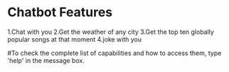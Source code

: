 # Chatbot Features
1.Chat with you
2.Get the weather of any city
3.Get the top ten globally popular songs at that moment
4.joke with you

#To check the complete list of capabilities and how to access them, type 'help' in the message box.

